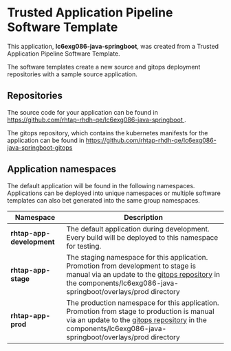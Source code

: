 # Trusted Application Pipeline Software Template

This application, **lc6exg086-java-springboot**, was created from a Trusted Application Pipeline Software Template.

The software templates create a new source and gitops deployment repositories with a sample source application. 

## Repositories

The source code for your application can be found in [https://github.com/rhtap-rhdh-qe/lc6exg086-java-springboot ](https://github.com/rhtap-rhdh-qe/lc6exg086-java-springboot ).
 
The gitops repository, which contains the kubernetes manifests for the application can be found in 
[https://github.com/rhtap-rhdh-qe/lc6exg086-java-springboot-gitops ](https://github.com/rhtap-rhdh-qe/lc6exg086-java-springboot-gitops ) 

## Application namespaces 

The default application will be found in the following namespaces. Applications can be deployed into unique namespaces or multiple software templates can also bet generated into the same group namespaces.  

|  Namespace   |  Description   |  
| -------- | -------- |   
| **rhtap-app-development** | The default application during development. Every build will be deployed to this namespace for testing. | 
| **rhtap-app-stage** | The staging namespace for this application. Promotion from development to stage is manual via an update to the [gitops repository](https://github.com/rhtap-rhdh-qe/lc6exg086-java-springboot-gitops ) in the components/lc6exg086-java-springboot/overlays/prod directory |  
| **rhtap-app-prod** | The production namespace for this application. Promotion from stage to production is manual via an update to the [gitops repository](https://github.com/rhtap-rhdh-qe/lc6exg086-java-springboot-gitops ) in the components/lc6exg086-java-springboot/overlays/prod directory | 